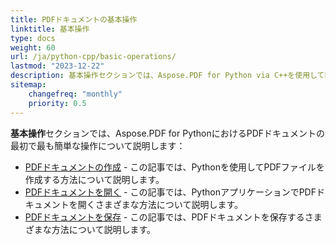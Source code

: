 ```yaml
---
title: PDFドキュメントの基本操作
linktitle: 基本操作
type: docs
weight: 60
url: /ja/python-cpp/basic-operations/
lastmod: "2023-12-22"
description: 基本操作セクションでは、Aspose.PDF for Python via C++を使用してPDFドキュメントを開いたり保存したりする可能性について説明します。
sitemap:
    changefreq: "monthly"
    priority: 0.5
---
```


**基本操作**セクションでは、Aspose.PDF for PythonにおけるPDFドキュメントの最初で最も簡単な操作について説明します：

- [PDFドキュメントの作成](/pdf/ja/python-cpp/create-document/) - この記事では、Pythonを使用してPDFファイルを作成する方法について説明します。
- [PDFドキュメントを開く](/pdf/ja/python-cpp/open-pdf-document/) - この記事では、PythonアプリケーションでPDFドキュメントを開くさまざまな方法について説明します。
- [PDFドキュメントを保存](/pdf/ja/python-cpp/save-pdf-document/) - この記事では、PDFドキュメントを保存するさまざまな方法について説明します。